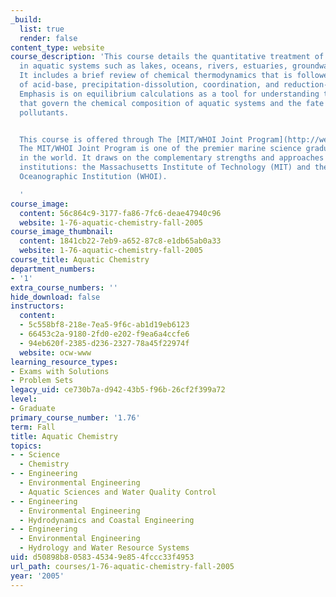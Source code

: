 ```yaml
---
_build:
  list: true
  render: false
content_type: website
course_description: 'This course details the quantitative treatment of chemical processes
  in aquatic systems such as lakes, oceans, rivers, estuaries, groundwaters, and wastewaters.
  It includes a brief review of chemical thermodynamics that is followed by discussion
  of acid-base, precipitation-dissolution, coordination, and reduction-oxidation reactions.
  Emphasis is on equilibrium calculations as a tool for understanding the variables
  that govern the chemical composition of aquatic systems and the fate of inorganic
  pollutants.


  This course is offered through The [MIT/WHOI Joint Program](http://web.mit.edu/mit-whoi/www/).
  The MIT/WHOI Joint Program is one of the premier marine science graduate programs
  in the world. It draws on the complementary strengths and approaches of two great
  institutions: the Massachusetts Institute of Technology (MIT) and the Woods Hole
  Oceanographic Institution (WHOI).

  '
course_image:
  content: 56c864c9-3177-fa86-7fc6-deae47940c96
  website: 1-76-aquatic-chemistry-fall-2005
course_image_thumbnail:
  content: 1841cb22-7eb9-a652-87c8-e1db65ab0a33
  website: 1-76-aquatic-chemistry-fall-2005
course_title: Aquatic Chemistry
department_numbers:
- '1'
extra_course_numbers: ''
hide_download: false
instructors:
  content:
  - 5c558bf8-218e-7ea5-9f6c-ab1d19eb6123
  - 66453c2a-9180-2fd0-e202-f9ea6a4ccfe6
  - 94eb620f-2385-d236-2327-78a45f22974f
  website: ocw-www
learning_resource_types:
- Exams with Solutions
- Problem Sets
legacy_uid: ce730b7a-d942-43b5-f96b-26cf2f399a72
level:
- Graduate
primary_course_number: '1.76'
term: Fall
title: Aquatic Chemistry
topics:
- - Science
  - Chemistry
- - Engineering
  - Environmental Engineering
  - Aquatic Sciences and Water Quality Control
- - Engineering
  - Environmental Engineering
  - Hydrodynamics and Coastal Engineering
- - Engineering
  - Environmental Engineering
  - Hydrology and Water Resource Systems
uid: d50898b8-0583-4534-9e85-4fccc33f4953
url_path: courses/1-76-aquatic-chemistry-fall-2005
year: '2005'
---
```

